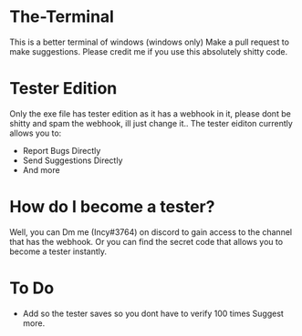 # The-Terminal
This is a better terminal of windows (windows only)
Make a pull request to make suggestions.
Please credit me if you use this absolutely shitty code.


# Tester Edition
Only the exe file has tester edition as it has a webhook in it, please dont be shitty and spam the webhook, ill just change it..
The tester eiditon currently allows you to:
* Report Bugs Directly
* Send Suggestions  Directly
* And more

# How do I become a tester?
Well, you can Dm me (Incy#3764) on discord to gain access to the channel that has the webhook.
Or you can find the secret code that allows you to become a tester instantly.


# To Do
* Add so the tester saves so you dont have to verify 100 times
Suggest more.
